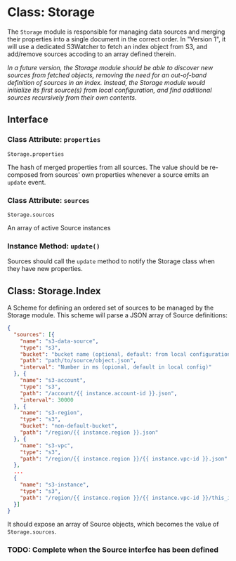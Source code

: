 Class: Storage
==============

The `Storage` module is responsible for managing data sources and merging their properties into a single document in the correct order. In "Version 1", it will use a dedicated S3Watcher to fetch an index object from S3, and add/remove sources accoding to an array defined therein.

_In a future version, the Storage module should be able to discover new sources from fetched objects, removing the need for an out-of-band definition of sources in an index. Instead, the Storage module would initialize its first source(s) from local configuration, and find additional sources recursively from their own contents._

## Interface

### Class Attribute: `properties`

```
Storage.properties
```

The hash of merged properties from all sources. The value should be re-composed from sources' own properties whenever a source emits an `update` event.

### Class Attribute: `sources`

```
Storage.sources
```

An array of active Source instances

### Instance Method: `update()`

Sources should call the `update` method to notify the Storage class when they have new properties.

## Class: Storage.Index

A Scheme for defining an ordered set of sources to be managed by the Storage module. This scheme will parse a JSON array of Source definitions:

```json
{
  "sources": [{
    "name": "s3-data-source",
    "type": "s3",
    "bucket": "bucket name (optional, default: from local configuration)",
    "path": "path/to/source/object.json",
    "interval": "Number in ms (opional, default in local config)"
  }, {
    "name": "s3-account",
    "type": "s3",
    "path": "/account/{{ instance.account-id }}.json",
    "interval": 30000
  }, {
    "name": "s3-region",
    "type": "s3",
    "bucket": "non-default-bucket",
    "path": "/region/{{ instance.region }}.json"
  }, {
    "name": "s3-vpc",
    "type": "s3",
    "path": "/region/{{ instance.region }}/{{ instance.vpc-id }}.json"
  },
  ...
  {
    "name": "s3-instance",
    "type": "s3",
    "path": "/region/{{ instance.region }}/{{ instance.vpc-id }}/this_is_an_example/{{ instance.instance-id }}.json"
  }]
}
```

It should expose an array of Source objects, which becomes the value of `Storage.sources`.

### TODO: Complete when the Source interfce has been defined
